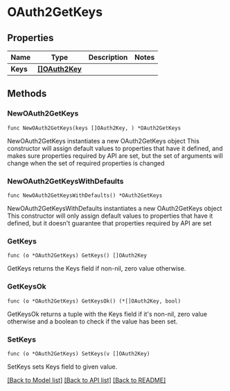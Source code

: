 # OAuth2GetKeys

## Properties

Name | Type | Description | Notes
------------ | ------------- | ------------- | -------------
**Keys** | [**[]OAuth2Key**](OAuth2Key.md) |  | 

## Methods

### NewOAuth2GetKeys

`func NewOAuth2GetKeys(keys []OAuth2Key, ) *OAuth2GetKeys`

NewOAuth2GetKeys instantiates a new OAuth2GetKeys object
This constructor will assign default values to properties that have it defined,
and makes sure properties required by API are set, but the set of arguments
will change when the set of required properties is changed

### NewOAuth2GetKeysWithDefaults

`func NewOAuth2GetKeysWithDefaults() *OAuth2GetKeys`

NewOAuth2GetKeysWithDefaults instantiates a new OAuth2GetKeys object
This constructor will only assign default values to properties that have it defined,
but it doesn't guarantee that properties required by API are set

### GetKeys

`func (o *OAuth2GetKeys) GetKeys() []OAuth2Key`

GetKeys returns the Keys field if non-nil, zero value otherwise.

### GetKeysOk

`func (o *OAuth2GetKeys) GetKeysOk() (*[]OAuth2Key, bool)`

GetKeysOk returns a tuple with the Keys field if it's non-nil, zero value otherwise
and a boolean to check if the value has been set.

### SetKeys

`func (o *OAuth2GetKeys) SetKeys(v []OAuth2Key)`

SetKeys sets Keys field to given value.



[[Back to Model list]](../README.md#documentation-for-models) [[Back to API list]](../README.md#documentation-for-api-endpoints) [[Back to README]](../README.md)


